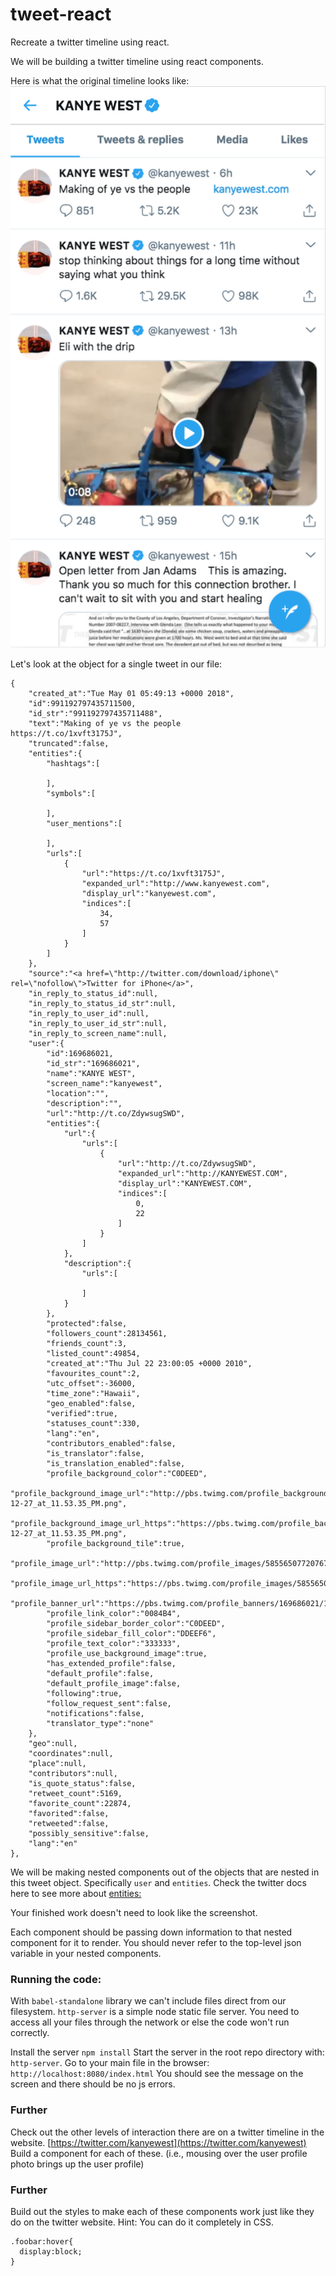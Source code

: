 # tweet-react

Recreate a twitter timeline using react.

We will be building a twitter timeline using react components.

Here is what the original timeline looks like:
![](twitter.png)

Let's look at the object for a single tweet in our file:
```
{
    "created_at":"Tue May 01 05:49:13 +0000 2018",
    "id":991192797435711500,
    "id_str":"991192797435711488",
    "text":"Making of ye vs the people        https://t.co/1xvft3175J",
    "truncated":false,
    "entities":{  
        "hashtags":[  

        ],
        "symbols":[  

        ],
        "user_mentions":[  

        ],
        "urls":[  
            {  
                "url":"https://t.co/1xvft3175J",
                "expanded_url":"http://www.kanyewest.com",
                "display_url":"kanyewest.com",
                "indices":[  
                    34,
                    57
                ]
            }
        ]
    },
    "source":"<a href=\"http://twitter.com/download/iphone\" rel=\"nofollow\">Twitter for iPhone</a>",
    "in_reply_to_status_id":null,
    "in_reply_to_status_id_str":null,
    "in_reply_to_user_id":null,
    "in_reply_to_user_id_str":null,
    "in_reply_to_screen_name":null,
    "user":{  
        "id":169686021,
        "id_str":"169686021",
        "name":"KANYE WEST",
        "screen_name":"kanyewest",
        "location":"",
        "description":"",
        "url":"http://t.co/ZdywsugSWD",
        "entities":{  
            "url":{  
                "urls":[  
                    {  
                        "url":"http://t.co/ZdywsugSWD",
                        "expanded_url":"http://KANYEWEST.COM",
                        "display_url":"KANYEWEST.COM",
                        "indices":[  
                            0,
                            22
                        ]
                    }
                ]
            },
            "description":{  
                "urls":[  

                ]
            }
        },
        "protected":false,
        "followers_count":28134561,
        "friends_count":3,
        "listed_count":49854,
        "created_at":"Thu Jul 22 23:00:05 +0000 2010",
        "favourites_count":2,
        "utc_offset":-36000,
        "time_zone":"Hawaii",
        "geo_enabled":false,
        "verified":true,
        "statuses_count":330,
        "lang":"en",
        "contributors_enabled":false,
        "is_translator":false,
        "is_translation_enabled":false,
        "profile_background_color":"C0DEED",
        "profile_background_image_url":"http://pbs.twimg.com/profile_background_images/390200267/Screen_Shot_2011-12-27_at_11.53.35_PM.png",
        "profile_background_image_url_https":"https://pbs.twimg.com/profile_background_images/390200267/Screen_Shot_2011-12-27_at_11.53.35_PM.png",
        "profile_background_tile":true,
        "profile_image_url":"http://pbs.twimg.com/profile_images/585565077207678977/N_eNSBXi_normal.jpg",
        "profile_image_url_https":"https://pbs.twimg.com/profile_images/585565077207678977/N_eNSBXi_normal.jpg",
        "profile_banner_url":"https://pbs.twimg.com/profile_banners/169686021/1428444619",
        "profile_link_color":"0084B4",
        "profile_sidebar_border_color":"C0DEED",
        "profile_sidebar_fill_color":"DDEEF6",
        "profile_text_color":"333333",
        "profile_use_background_image":true,
        "has_extended_profile":false,
        "default_profile":false,
        "default_profile_image":false,
        "following":true,
        "follow_request_sent":false,
        "notifications":false,
        "translator_type":"none"
    },
    "geo":null,
    "coordinates":null,
    "place":null,
    "contributors":null,
    "is_quote_status":false,
    "retweet_count":5169,
    "favorite_count":22874,
    "favorited":false,
    "retweeted":false,
    "possibly_sensitive":false,
    "lang":"en"
},
```

We will be making nested components out of the objects that are nested in this tweet object.
Specifically `user` and `entities`. Check the twitter docs here to see more about [entities:](https://developer.twitter.com/en/docs/tweets/data-dictionary/overview/entities-object)

Your finished work doesn't need to look like the screenshot.

Each component should be passing down information to that nested component for it to render. You should never refer to the top-level json variable in your nested components.

### Running the code:
With `babel-standalone` library we can't include files direct from our filesystem. `http-server` is a simple node static file server. You need to access all your files through the network or else the code won't run correctly.

Install the server `npm install`
Start the server in the root repo directory with: `http-server`.
Go to your main file in the browser: `http://localhost:8080/index.html`
You should see the message on the screen and there should be no js errors.

### Further
Check out the other levels of interaction there are on a twitter timeline in the website. [https://twitter.com/kanyewest](https://twitter.com/kanyewest) Build a component for each of these. (i.e., mousing over the user profile photo brings up the user profile)

### Further
Build out the styles to make each of these components work just like they do on the twitter website.
Hint: You can do it completely in CSS.
```
.foobar:hover{
  display:block;
}
```
